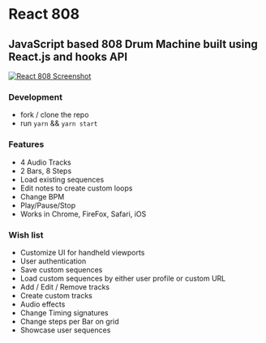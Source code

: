 # React 808

## JavaScript based 808 Drum Machine built using React.js and hooks API


 [![React 808 Screenshot](https://raw.githubusercontent.com/joeshub/react-808/master/screenshot.png)](https://github.com/joeshub/react-808)


### Development
* fork / clone the repo
* run `yarn` && `yarn start`

### Features
* 4 Audio Tracks
* 2 Bars, 8 Steps
* Load existing sequences
* Edit notes to create custom loops
* Change BPM
* Play/Pause/Stop
* Works in Chrome, FireFox, Safari, iOS

### Wish list
* Customize UI for handheld viewports
* User authentication
* Save custom sequences
* Load custom sequences by either user profile or custom URL
* Add / Edit / Remove tracks
* Create custom tracks
* Audio effects
* Change Timing signatures
* Change steps per Bar on grid
* Showcase user sequences
